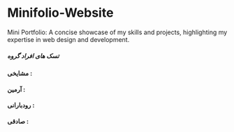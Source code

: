 # Minifolio-Website
Mini Portfolio: A concise showcase of my skills and projects, highlighting my expertise in web design and development.
<h5>تسک های افراد گروه</h5>
<h4>مشایخی :</h4>
<h4>آرمین :</h4>
<h4>رودبارانی :</h4>
<h4>صادقی :</h4>

